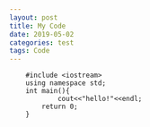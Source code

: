 ```yaml
---
layout: post
title: My Code
date: 2019-05-02
categories: test
tags: Code
---
```

		#include <iostream>
		using namespace std;
		int main(){
 			 	cout<<"hello!"<<endl; 
  			return 0;		
		}
